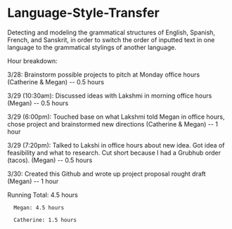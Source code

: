 # Language-Style-Transfer
Detecting and modeling the grammatical structures of English, Spanish, French, and Sanskrit, in order to switch the order of inputted text in one language to the grammatical stylings of another language.


Hour breakdown:
  
  3/28: Brainstorm possible projects to pitch at Monday office hours (Catherine & Megan) -- 0.5 hours
  
  3/29 (10:30am): Discussed ideas with Lakshmi in morning office hours (Megan) -- 0.5 hours
  
  3/29 (6:00pm): Touched base on what Lakshmi told Megan in office hours, chose project and brainstormed new directions (Catherine & Megan) -- 1 hour
  
  3/29 (7:20pm): Talked to Lakshi in office hours about new idea. Got idea of feasibility and what to research. Cut short because I had a Grubhub order (tacos). (Megan) -- 0.5 hours
  
  3/30: Created this Github and wrote up project proposal rought draft (Megan) -- 1 hour
  
  
  Running Total: 4.5 hours
      
      Megan: 4.5 hours
      
      Catherine: 1.5 hours
